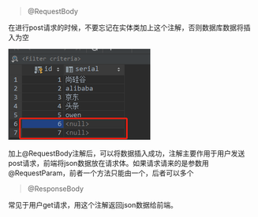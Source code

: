 >@RequestBody

在进行post请求的时候，不要忘记在实体类加上这个注解，否则数据库数据将插入为空

![image-20210202143853747](assets/image-20210202143853747.png)

加上@RequestBody注解后，可以将数据插入成功，注解主要作用于用户发送post请求，前端将json数据放在请求体。如果请求请来的是参数用@RequestParam，前者一个方法只能由一个，后者可以多个

> @ResponseBody

常见于用户get请求，用这个注解返回json数据给前端。